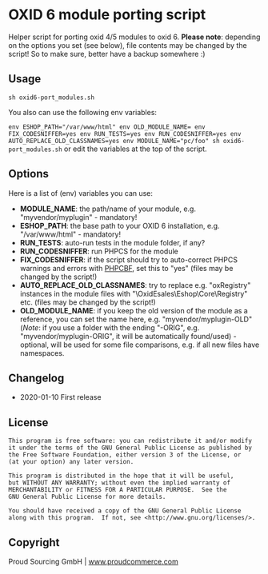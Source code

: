 # OXID 6 module porting script

Helper script for porting oxid 4/5 modules to oxid 6. __Please note__: depending on the options you set (see below), file contents may be changed by the script! So to make sure, better have a backup somewhere :)

## Usage

`sh oxid6-port_modules.sh`

You also can use the following env variables:

`env ESHOP_PATH="/var/www/html" env OLD_MODULE_NAME= env FIX_CODESNIFFER=yes env RUN_TESTS=yes env RUN_CODESNIFFER=yes env AUTO_REPLACE_OLD_CLASSNAMES=yes env MODULE_NAME="pc/foo" sh oxid6-port_modules.sh` or edit the variables at the top of the script.

## Options

Here is a list of (env) variables you can use:

* __MODULE_NAME__: the path/name of your module, e.g. "myvendor/myplugin" - mandatory!
* __ESHOP_PATH__: the base path to your OXID 6 installation, e.g. "/var/www/html" - mandatory!
* __RUN_TESTS__: auto-run tests in the module folder, if any?
* __RUN_CODESNIFFER__: run PHPCS for the module
* __FIX_CODESNIFFER__: if the script should try to auto-correct PHPCS warnings and errors with [PHPCBF](https://github.com/squizlabs/PHP_CodeSniffer/wiki/Fixing-Errors-Automatically#using-the-php-code-beautifier-and-fixer), set this to "yes" (files may be changed by the script!)
* __AUTO_REPLACE_OLD_CLASSNAMES__: try to replace e.g. "oxRegistry" instances in the module files with "\OxidEsales\Eshop\Core\Registry" etc. (files may be changed by the script!)
* __OLD_MODULE_NAME__: if you keep the old version of the module as a reference, you can set the name here, e.g. "myvendor/myplugin-OLD" (_Note_: if you use a folder with the ending "-ORIG", e.g. "myvendor/myplugin-ORIG", it will be automatically found/used) - optional, will be used for some file comparisons, e.g. if all new files have namespaces.

## Changelog

* 2020-01-10  First release

## License

    This program is free software: you can redistribute it and/or modify
    it under the terms of the GNU General Public License as published by
    the Free Software Foundation, either version 3 of the License, or
    (at your option) any later version.

    This program is distributed in the hope that it will be useful,
    but WITHOUT ANY WARRANTY; without even the implied warranty of
    MERCHANTABILITY or FITNESS FOR A PARTICULAR PURPOSE.  See the
    GNU General Public License for more details.

    You should have received a copy of the GNU General Public License
    along with this program.  If not, see <http://www.gnu.org/licenses/>.

## Copyright

Proud Sourcing GmbH | www.proudcommerce.com
